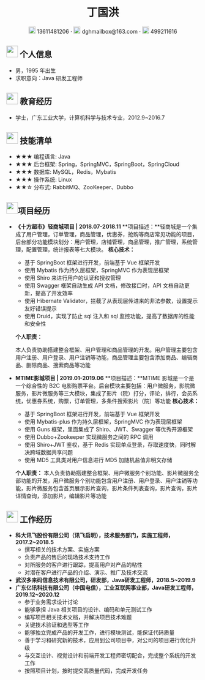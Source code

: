  <center>
     <h1>丁国洪</h1>
     <div>
         <span>
             <img src="assets/phone-solid.svg" width="18px">
             13611481206
         </span>
         ·
         <span>
             <img src="assets/envelope-solid.svg" width="18px">
             dghmailbox@163.com
         </span>
         ·
         <span>
             <img src="assets/Wechat.png" width="18px">
             499211616
         </span>
     </div>
 </center>

 ## <img src="assets/info-circle-solid.svg" width="30px"> 个人信息 
 - 男，1995 年出生
 - 求职意向：Java 研发工程师
## <img src="assets/graduation-cap-solid.svg" width="30px"> 教育经历
- 学士，广东工业大学，计算机科学与技术专业，2012.9~2016.7
## <img src="assets/tools-solid.svg" width="30px"> 技能清单

- ★★★ 编程语言: Java
- ★★★ 后台框架: Spring，SpringMVC，SpringBoot，SpringCloud
- ★★★ 数据库: MySQL，Redis，Mybatis
- ★★★ 操作系统: Linux
- ★★☆ 分布式: RabbitMQ、ZooKeeper、Dubbo

## <img src="assets/project-diagram-solid.svg" width="30px">项目经历

- **《十方超市》轻商城项目 | 2018.07-2018.11**
  **项目描述：**轻商城是一个集成了用户管理，订单管理，商品管理，优惠券，抢购等商店常见功能的项目，后台部分功能模块划分：用户管理，店铺管理，商品管理，推广管理，系统管理，配置管理，统计报表等七大模块。
  **核心技术：** 

  - 基于 SpringBoot 框架进行开发，前端基于 Vue 框架开发
  - 使用 Mybatis 作为持久层框架，SpringMVC 作为表现层框架
  - 使用 Shiro 来进行用户的认证和授权管理
  - 使用 Swagger 框架自动生成 API 文档，修改接口时，API 文档自动更新，提高了开发效率
  - 使用 Hibernate Validator，拦截了从表现层传进来的非法参数，设置提示友好错误提示
  - 使用 Druid，实现了防止 sql 注入和 sql 监控功能，提高了数据库的性能和安全性

  **个人职责：**

  本人负责协助搭建整合框架、用户管理和商品管理的开发。用户管理主要包含用户注册、用户登录、用户注销等功能，商品管理主要包含添加商品、编辑商品、删除商品、搜索商品等功能

- **MTIME影城项目 | 2019.01-2019.06**
  **项目描述：**MTIME 影城是一个是一个综合性的 B2C 电影购票平台。后台模块主要包括：用户微服务，影院微服务，影片微服务等三大模块，集成了影片（院）打分，评论，排行，会员系统，优惠券系统，购票，订单管理，多条件搜索影片（院）等功能
  **核心技术：** 

  - 基于 SpringBoot 框架进行开发，前端基于 Vue 框架开发
  - 使用 Mybatis-plus 作为持久层框架，SpringMVC 作为表现层框架
  - 使用 Guns 框架，里面集成了 Shiro、JWT、Swagger 等优秀开源框架
  - 使用 Dubbo+Zookeeper 实现微服务之间的 RPC 调用
  - 使用 Shiro+JWT 鉴权，基于 Redis 实现单点登录，存取速度快，同时解决跨域数据共享问题
  - 使用 MD5 工具类对用户信息进行 MD5 加随机盐值非明文存储

  **个人职责：**
  本人负责协助搭建整合框架、用户微服务个别功能、影片微服务全部功能的开发，用户微服务个别功能包含用户注册、用户登录、用户注销等功能，影片微服务包含首页展示影片查询，影片条件列表查询，影片查询，影片详情查询，添加影片，编辑影片等功能

  

## <img src="assets/briefcase-solid.svg" width="30px"> 工作经历
- **科大讯飞股份有限公司（讯飞启明），技术服务部门，实施工程师，2017.2~2018.5**
   - 撰写相关的技术方案、实施方案
   - 负责产品的售后的现场技术支持工作
   - 对所服务的客户进行跟踪，提高用户对产品的粘性
   - 对潜在客户进行产品的介绍、演示、推广及技术交流
- **武汉多来码信息技术有限公司，研发部，Java研发工程师，2018.5~2019.9**
- **广东亿讯科技有限公司（中国电信），工业互联网事业部，Java研发工程师，2019.12~2020.12**
   - 参于业务需求设计讨论
   - 能够承担 Java 相关项目的设计、编码和单元测试工作
   - 编写项目相关技术文档，并解决项目技术难题
   - 关键技术验证和选型等工作
   -  能够独立完成产品的开发工作，进行模块测试，能保证代码质量
   - 善于学习和研究新的技术，应用到公司项目中，对公司的项目进行优化升级
   - 与交互设计、视觉设计和前端开发工程师密切配合，完成整个系统的开发工作
   - 按照项目计划，按时提交高质量代码，完成开发任务